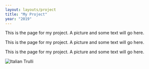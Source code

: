 ```yaml
---
layout: layouts/project
title: "My Project"
year: "2019"
---
```

<div class="wrapper">
  
  
<div class = "project-text">
  
  
<p>
  This is the page for my project. A picture and some text will go here.
</p>

<p>
  This is the page for my project. A picture and some text will go here.
</p>

<p>
  This is the page for my project. A picture and some text will go here.
</p>

</div>


 <img src="https://cdn.glitch.com/9fc6cfd1-713a-4f26-afe1-9577419064c4%2FMechBP.png?v=1575414626958" alt="Italian Trulli">
  
  
</div>